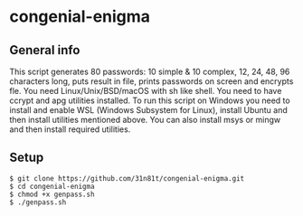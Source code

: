 # congenial-enigma
## General info
This script generates 80 passwords: 10 simple & 10 complex,
12, 24, 48, 96 characters long, puts result in file,
prints passwords on screen and encrypts fle.
You need Linux/Unix/BSD/macOS with sh like shell.
You need to have ccrypt and apg utilities installed.
To run this script on Windows you need to install and enable WSL (Windows Subsystem for Linux),
install Ubuntu and then install utilities mentioned above.
You can also install msys or mingw and then install required utilities.

## Setup
```
$ git clone https://github.com/31n81t/congenial-enigma.git
$ cd congenial-enigma
$ chmod +x genpass.sh
$ ./genpass.sh
```
